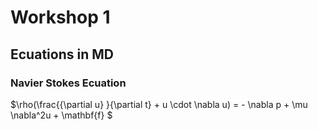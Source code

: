 # Workshop 1

## Ecuations in MD

### Navier Stokes Ecuation

$\rho(\frac{{\partial u} }{\partial t} + u \cdot \nabla u) = - \nabla p + \mu \nabla^2u + \mathbf{f} $


